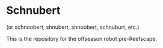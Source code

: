 # Schnubert  
(or schnoobert, shnubert, shnoobert, schnuburt, etc.)

This is the repository for the offseason robot pre-Reefscape.

